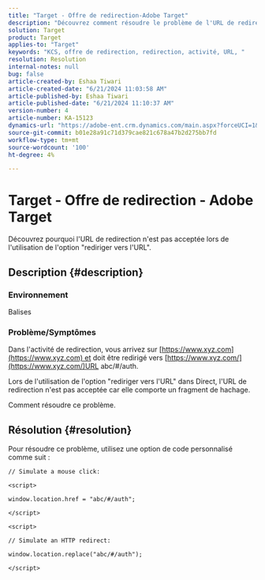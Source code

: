 ```yaml
---
title: "Target - Offre de redirection-Adobe Target"
description: "Découvrez comment résoudre le problème de l'URL de redirection dans l'activité de redirection."
solution: Target
product: Target
applies-to: "Target"
keywords: "KCS, offre de redirection, redirection, activité, URL, "
resolution: Resolution
internal-notes: null
bug: false
article-created-by: Eshaa Tiwari
article-created-date: "6/21/2024 11:03:58 AM"
article-published-by: Eshaa Tiwari
article-published-date: "6/21/2024 11:10:37 AM"
version-number: 4
article-number: KA-15123
dynamics-url: "https://adobe-ent.crm.dynamics.com/main.aspx?forceUCI=1&pagetype=entityrecord&etn=knowledgearticle&id=fa80c7f2-bd2f-ef11-840a-6045bd029b18"
source-git-commit: b01e28a91c71d379cae821c678a47b2d275bb7fd
workflow-type: tm+mt
source-wordcount: '100'
ht-degree: 4%

---
```


# Target - Offre de redirection - Adobe Target


Découvrez pourquoi l&#39;URL de redirection n&#39;est pas acceptée lors de l&#39;utilisation de l&#39;option &quot;rediriger vers l&#39;URL&quot;.

## Description {#description}


### Environnement

Balises

### Problème/Symptômes

Dans l&#39;activité de redirection, vous arrivez sur [https://www.xyz.com](https://www.xyz.com) et doit être redirigé vers [https://www.xyz.com/](https://www.xyz.com/)URL abc/#/auth.

Lors de l&#39;utilisation de l&#39;option &quot;rediriger vers l&#39;URL&quot; dans Direct, l&#39;URL de redirection n&#39;est pas acceptée car elle comporte un fragment de hachage.

Comment résoudre ce problème.


## Résolution {#resolution}


Pour résoudre ce problème, utilisez une option de code personnalisé comme suit :

`// Simulate a mouse click:`

`<script>`

`window.location.href = "abc/#/auth";`

`</script>`

`<script> `

`// Simulate an HTTP redirect:`

`window.location.replace("abc/#/auth");`

`</script>`
